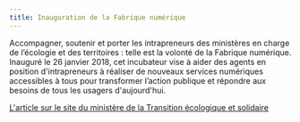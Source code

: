 ```yaml
---
title: Inauguration de la Fabrique numérique
---
```


Accompagner, soutenir et porter les intrapreneurs des ministères en charge de l’écologie et des territoires : telle est la volonté de la Fabrique numérique. Inauguré le 26 janvier 2018, cet incubateur vise à aider des agents en position d'intrapreneurs à réaliser de nouveaux services numériques accessibles à tous pour transformer l’action publique et répondre aux besoins de tous les usagers d'aujourd'hui. 

[L'article sur le site du ministère de la Transition écologique et solidaire](https://www.ecologique-solidaire.gouv.fr/fabrique-numerique-lincubateur-services-numeriques-du-pole-ministeriel)



